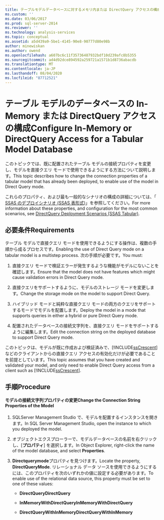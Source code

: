 ```yaml
---
title: テーブルモデルデータベースに対するメモリ内または DirectQuery アクセスの構成 |Microsoft Docs
ms.custom: ''
ms.date: 03/06/2017
ms.prod: sql-server-2014
ms.reviewer: ''
ms.technology: analysis-services
ms.topic: conceptual
ms.assetid: a5d439a9-5be1-4145-90e8-90777d80e98b
author: minewiskan
ms.author: owend
ms.openlocfilehash: a607bc6c11f35736487932bdf10d239afc8b5355
ms.sourcegitcommit: ad4d92dce894592a259721a1571b1d8736abacdb
ms.translationtype: MT
ms.contentlocale: ja-JP
ms.lasthandoff: 08/04/2020
ms.locfileid: "87712521"
---
```

# <a name="configure-in-memory-or-directquery-access-for-a-tabular-model-database"></a><span data-ttu-id="57445-102">テーブル モデルのデータベースの In-Memory または DirectQuery アクセスの構成</span><span class="sxs-lookup"><span data-stu-id="57445-102">Configure In-Memory or DirectQuery Access for a Tabular Model Database</span></span>
  <span data-ttu-id="57445-103">このトピックでは、既に配置されたテーブル モデルの接続プロパティを変更し、モデルを直接クエリ モードで使用できるようにする方法について説明します。</span><span class="sxs-lookup"><span data-stu-id="57445-103">This topic describes how to change the connection properties of a tabular model that has already been deployed, to enable use of the model in Direct Query mode.</span></span>  
  
 <span data-ttu-id="57445-104">これらのプロパティ、および最も一般的なシナリオの構成の詳細については、「 [SSAS のデプロイシナリオ &#40;SSAS 表形式&#41;](../directquery-deployment-scenarios-ssas-tabular.md)」を参照してください。</span><span class="sxs-lookup"><span data-stu-id="57445-104">For more information about these properties, and configuration for the most common scenarios, see [DirectQuery Deployment Scenarios &#40;SSAS Tabular&#41;](../directquery-deployment-scenarios-ssas-tabular.md).</span></span>  
  
## <a name="requirements"></a><span data-ttu-id="57445-105">必要条件</span><span class="sxs-lookup"><span data-stu-id="57445-105">Requirements</span></span>  
 <span data-ttu-id="57445-106">テーブル モデルで直接クエリ モードを使用できるようにする操作は、複数の手順から成るプロセスです。</span><span class="sxs-lookup"><span data-stu-id="57445-106">Enabling the use of Direct Query mode on a tabular model is a multistep process.</span></span> <span data-ttu-id="57445-107">次の手順が必要です。</span><span class="sxs-lookup"><span data-stu-id="57445-107">You must:</span></span>  
  
1.  <span data-ttu-id="57445-108">直接クエリ モードで検証エラーが発生するような機能がモデルにないことを確認します。</span><span class="sxs-lookup"><span data-stu-id="57445-108">Ensure that the model does not have features which might cause validation errors in Direct Query mode.</span></span>  
  
2.  <span data-ttu-id="57445-109">直接クエリをサポートするように、モデルのストレージ モードを変更します。</span><span class="sxs-lookup"><span data-stu-id="57445-109">Change the storage mode on the model to support Direct Query.</span></span>  
  
3.  <span data-ttu-id="57445-110">ハイブリッド モードと純粋な直接クエリ モードの両方のクエリをサポートするモードでモデルを配置します。</span><span class="sxs-lookup"><span data-stu-id="57445-110">Deploy the model in a mode that supports queries in either a hybrid or pure Direct Query mode.</span></span>  
  
4.  <span data-ttu-id="57445-111">配置されたデータベースの接続文字列を、直接クエリ モードをサポートするように編集します。</span><span class="sxs-lookup"><span data-stu-id="57445-111">Edit the connection string on the deployed database to support Direct Query mode.</span></span>  
  
 <span data-ttu-id="57445-112">このトピックは、モデルが既に作成および検証済みで、[!INCLUDE[ssCrescent](../../includes/sscrescent-md.md)] などのクライアントからの直接クエリ アクセスの有効化だけが必要であることを前提としています。</span><span class="sxs-lookup"><span data-stu-id="57445-112">This topic assumes that you have created and validated your model, and only need to enable Direct Query access from a client such as [!INCLUDE[ssCrescent](../../includes/sscrescent-md.md)].</span></span>  
  
## <a name="procedure"></a><span data-ttu-id="57445-113">手順</span><span class="sxs-lookup"><span data-stu-id="57445-113">Procedure</span></span>  
  
#### <a name="change-the-connection-string-properties-of-the-model"></a><span data-ttu-id="57445-114">モデルの接続文字列プロパティの変更</span><span class="sxs-lookup"><span data-stu-id="57445-114">Change the Connection String Properties of the Model</span></span>  
  
1.  <span data-ttu-id="57445-115">SQLServer Management Studio で、モデルを配置するインスタンスを開きます。</span><span class="sxs-lookup"><span data-stu-id="57445-115">In SQL Server Management Studio, open the instance to which you deployed the model.</span></span>  
  
2.  <span data-ttu-id="57445-116">オブジェクトエクスプローラーで、モデルデータベースの名前を右クリックし、[**プロパティ**] を選択します。</span><span class="sxs-lookup"><span data-stu-id="57445-116">In Object Explorer, right-click the name of the model database, and select **Properties**.</span></span>  
  
3.  <span data-ttu-id="57445-117">**Directquerymode**プロパティを見つけます。</span><span class="sxs-lookup"><span data-stu-id="57445-117">Locate the property, **DirectQueryMode**.</span></span> <span data-ttu-id="57445-118">リレーショナル データ ソースを使用できるようにするには、このプロパティを次のいずれかの値に設定する必要があります。</span><span class="sxs-lookup"><span data-stu-id="57445-118">To enable use of the relational data source, this property must be set to one of these values:</span></span>  
  
    -   <span data-ttu-id="57445-119">**DirectQuery**</span><span class="sxs-lookup"><span data-stu-id="57445-119">**DirectQuery**</span></span>  
  
    -   <span data-ttu-id="57445-120">**InMemoryWithDirectQuery**</span><span class="sxs-lookup"><span data-stu-id="57445-120">**InMemoryWithDirectQuery**</span></span>  
  
    -   <span data-ttu-id="57445-121">**DirectQueryWithInMemory**</span><span class="sxs-lookup"><span data-stu-id="57445-121">**DirectQueryWithInMemory**</span></span>  
  
  
